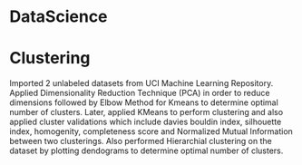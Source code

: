 # DataScience

# Clustering

Imported 2 unlabeled datasets from UCI Machine Learning Repository. Applied Dimensionality Reduction Technique (PCA) in order to reduce dimensions followed by Elbow Method for Kmeans to determine optimal number of clusters. Later, applied KMeans to perform clustering and also applied cluster validations which include davies bouldin index, silhouette index, homogenity, completeness score and Normalized Mutual Information between two clusterings.
Also performed Hierarchial clustering on the dataset by plotting dendograms to determine optimal number of clusters.
